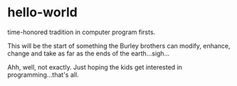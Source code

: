 # hello-world
time-honored tradition in computer program firsts.

This will be the start of something the Burley brothers can modify, enhance, change and take as far as the ends of the earth...sigh...

Ahh, well, not exactly.  Just hoping the kids get interested in programming...that's all.

